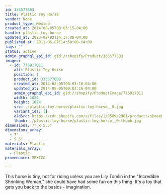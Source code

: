 ```yaml
---
id: 333577603
title: Plastic Toy Horse
vendor: None
product_type: Mexico
created_at: 2014-08-05T00:03:15-04:00
handle: plastic-toy-horse
updated_at: 2023-08-02T14:37:08-04:00
published_at: 2011-06-02T14:50:00-04:00
tags: ""
status: active
admin_graphql_api_id: gid://shopify/Product/333577603
images:
  - id: 776917011
    alt: Plastic Toy Horse
    position: 1
    product_id: 333577603
    created_at: 2014-08-05T00:03:16-04:00
    updated_at: 2014-08-05T00:03:16-04:00
    admin_graphql_api_id: gid://shopify/ProductImage/776917011
    width: 1024
    height: 1024
    src: ./plastic-toy-horse/plastic-toy-horse__0.jpg
    variant_ids: []
    oldSrc: https://cdn.shopify.com/s/files/1/0589/2901/products/skmex0006.tif.jpeg?v=1407211396
    thumb: ./plastic-toy-horse/plastic-toy-horse__0-thumb.jpg
dimensions: 7" x 5.5"
dimensions_array:
  - 7"
  - 5.5"
materials: Plastic
materials_array:
  - Plastic
provenance: MEXICO

---
```


This horse is tiny, not for riding unless you are Lily Tomlin in the "Incredible Shrinking Woman," she could have had some fun on this thing. It's a toy that gets you back to the basics - imagination.